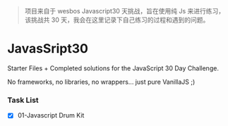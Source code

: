 > 项目来自于 wesbos Javascript30 天挑战，旨在使用纯 Js 来进行练习，该挑战共 30 天，我会在这里记录下自己练习的过程和遇到的问题。

# JavasSript30

Starter Files + Completed solutions for the JavaScript 30 Day Challenge.

No frameworks, no libraries, no wrappers... just pure VanillaJS ;)

### Task List

- [x] 01-Javascript Drum Kit
